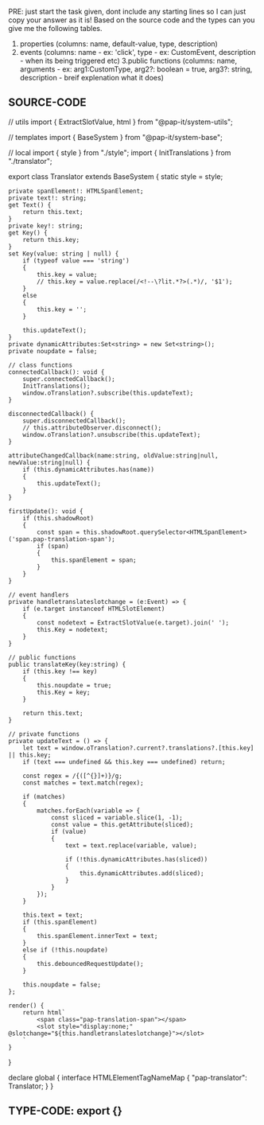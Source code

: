 PRE: just start the task given, dont include any starting lines so I can just copy your answer as it is!
 Based on the source code and the types can you give me the following tables.

1. properties (columns: name, default-value, type, description)
2. events (columns: name - ex: 'click', type - ex: CustomEvent<ClickEvent>, description - when its being triggered etc)
3.public functions (columns: name, arguments - ex: arg1:CustomType, arg2?: boolean = true, arg3?: string, description - breif explenation what it does)

## SOURCE-CODE

 // utils
import { ExtractSlotValue, html } from "@pap-it/system-utils";

// templates
import { BaseSystem } from "@pap-it/system-base";

// local
import { style } from "./style";
import { InitTranslations } from "./translator";

export class Translator extends BaseSystem {
    static style = style;

    private spanElement!: HTMLSpanElement;
    private text!: string;
    get Text() {
        return this.text;
    }
    private key!: string;
    get Key() {
        return this.key;
    }
    set Key(value: string | null) {
        if (typeof value === 'string') 
        {
            this.key = value;
            // this.key = value.replace(/<!--\?lit.*?>(.*)/, '$1');
        } 
        else 
        {
            this.key = '';
        }
    
        this.updateText();
    }
    private dynamicAttributes:Set<string> = new Set<string>();
    private noupdate = false;

    // class functions 
    connectedCallback(): void {
        super.connectedCallback();
        InitTranslations();
        window.oTranslation?.subscribe(this.updateText);
    }
  
    disconnectedCallback() {
        super.disconnectedCallback();
        // this.attributeObserver.disconnect();
        window.oTranslation?.unsubscribe(this.updateText);
    }

    attributeChangedCallback(name:string, oldValue:string|null, newValue:string|null) {
        if (this.dynamicAttributes.has(name))
        {
            this.updateText();
        }
    }

    firstUpdate(): void {
        if (this.shadowRoot)
        {
            const span = this.shadowRoot.querySelector<HTMLSpanElement>('span.pap-translation-span');
            if (span)
            {
                this.spanElement = span;
            }
        }
    }

    // event handlers 
    private handletranslateslotchange = (e:Event) => {
        if (e.target instanceof HTMLSlotElement)
        {
            const nodetext = ExtractSlotValue(e.target).join(' ');
            this.Key = nodetext;
        }
    }

    // public functions 
    public translateKey(key:string) {
        if (this.key !== key)
        {
            this.noupdate = true;
            this.Key = key;
        }

        return this.text;
    }

    // private functions 
    private updateText = () => {
        let text = window.oTranslation?.current?.translations?.[this.key] || this.key;
        if (text === undefined && this.key === undefined) return;

        const regex = /{([^{}]+)}/g;
        const matches = text.match(regex);

        if (matches) 
        {
            matches.forEach(variable => {
                const sliced = variable.slice(1, -1);
                const value = this.getAttribute(sliced);
                if (value) 
                {
                    text = text.replace(variable, value);

                    if (!this.dynamicAttributes.has(sliced))
                    {
                        this.dynamicAttributes.add(sliced);
                    }
                }
            });
        }

        this.text = text;
        if (this.spanElement)
        {
            this.spanElement.innerText = text;
        }
        else if (!this.noupdate)
        {
            this.debouncedRequestUpdate();
        }
        
        this.noupdate = false;
    };

    render() {
        return html`
            <span class="pap-translation-span"></span>
            <slot style="display:none;" @slotchange="${this.handletranslateslotchange}"></slot>
        `
    }
}

declare global {
    interface HTMLElementTagNameMap {
        "pap-translator": Translator;
    }
}

## TYPE-CODE: export {}
